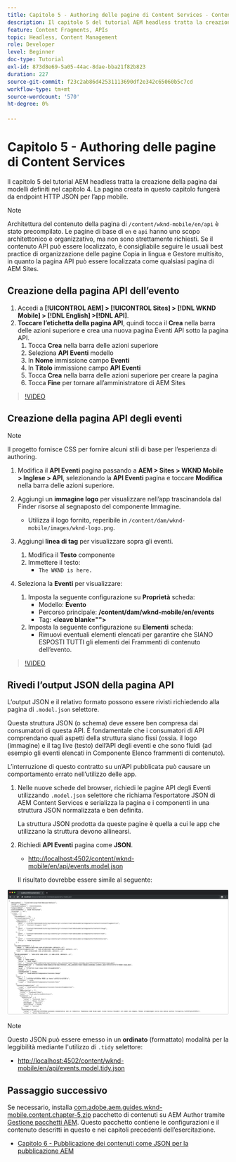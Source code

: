 ```yaml
---
title: Capitolo 5 - Authoring delle pagine di Content Services - Content Services
description: Il capitolo 5 del tutorial AEM headless tratta la creazione delle pagine dai modelli definiti nel capitolo 4. Queste pagine fungeranno da endpoint HTTP JSON.
feature: Content Fragments, APIs
topic: Headless, Content Management
role: Developer
level: Beginner
doc-type: Tutorial
exl-id: 873d8e69-5a05-44ac-8dae-bba21f82b823
duration: 227
source-git-commit: f23c2ab86d42531113690df2e342c65060b5c7cd
workflow-type: tm+mt
source-wordcount: '570'
ht-degree: 0%

---
```


# Capitolo 5 - Authoring delle pagine di Content Services

Il capitolo 5 del tutorial AEM headless tratta la creazione della pagina dai modelli definiti nel capitolo 4. La pagina creata in questo capitolo fungerà da endpoint HTTP JSON per l’app mobile.

>[!NOTE]
>
> Architettura del contenuto della pagina di `/content/wknd-mobile/en/api` è stato precompilato. Le pagine di base di `en` e `api` hanno uno scopo architettonico e organizzativo, ma non sono strettamente richiesti. Se il contenuto API può essere localizzato, è consigliabile seguire le usuali best practice di organizzazione delle pagine Copia in lingua e Gestore multisito, in quanto la pagina API può essere localizzata come qualsiasi pagina di AEM Sites.

## Creazione della pagina API dell’evento

1. Accedi a **[!UICONTROL AEM] > [!UICONTROL Sites] > [!DNL WKND Mobile] > [!DNL English] >[!DNL API]**.
1. **Toccare l’etichetta della pagina API**, quindi tocca il **Crea** nella barra delle azioni superiore e crea una nuova pagina Eventi API sotto la pagina API.
   1. Tocca **Crea** nella barra delle azioni superiore
   1. Seleziona **API Eventi** modello
   1. In **Nome** immissione campo **Eventi**
   1. In **Titolo** immissione campo **API Eventi**
   1. Tocca **Crea** nella barra delle azioni superiore per creare la pagina
   1. Tocca **Fine** per tornare all’amministratore di AEM Sites

>[!VIDEO](https://video.tv.adobe.com/v/28340?quality=12&learn=on)

## Creazione della pagina API degli eventi

>[!NOTE]
>
> Il progetto fornisce CSS per fornire alcuni stili di base per l’esperienza di authoring.

1. Modifica il **API Eventi** pagina passando a **AEM > Sites > WKND Mobile > Inglese > API**, selezionando la **API Eventi** pagina e toccare **Modifica** nella barra delle azioni superiore.
1. Aggiungi un **immagine logo** per visualizzare nell’app trascinandola dal Finder risorse al segnaposto del componente Immagine.
   * Utilizza il logo fornito, reperibile in `/content/dam/wknd-mobile/images/wknd-logo.png`.

1. Aggiungi **linea di tag** per visualizzare sopra gli eventi.
   1. Modifica il **Testo** componente
   1. Immettere il testo:
      * `The WKND is here.`

1. Seleziona la **Eventi** per visualizzare:
   1. Imposta la seguente configurazione su **Proprietà** scheda:
      * Modello: **Evento**
      * Percorso principale: **/content/dam/wknd-mobile/en/events**
      * Tag: **&lt;leave blank=&quot;&quot;>**
   1. Imposta la seguente configurazione su **Elementi** scheda:
      * Rimuovi eventuali elementi elencati per garantire che SIANO ESPOSTI TUTTI gli elementi dei Frammenti di contenuto dell’evento.

>[!VIDEO](https://video.tv.adobe.com/v/28339?quality=12&learn=on)

## Rivedi l’output JSON della pagina API

L’output JSON e il relativo formato possono essere rivisti richiedendo alla pagina di `.model.json` selettore.

Questa struttura JSON (o schema) deve essere ben compresa dai consumatori di questa API. È fondamentale che i consumatori di API comprendano quali aspetti della struttura siano fissi (ossia. il logo (immagine) e il tag live (testo) dell’API degli eventi e che sono fluidi (ad esempio gli eventi elencati in Componente Elenco frammenti di contenuto).

L’interruzione di questo contratto su un’API pubblicata può causare un comportamento errato nell’utilizzo delle app.

1. Nelle nuove schede del browser, richiedi le pagine API degli Eventi utilizzando `.model.json` selettore che richiama l’esportatore JSON di AEM Content Services e serializza la pagina e i componenti in una struttura JSON normalizzata e ben definita.

   La struttura JSON prodotta da queste pagine è quella a cui le app che utilizzano la struttura devono allinearsi.

1. Richiedi **API Eventi** pagina come **JSON**.

   * [http://localhost:4502/content/wknd-mobile/en/api/events.model.json](http://localhost:4502/content/wknd-mobile/en/api/events.model.tidy.json)

   Il risultato dovrebbe essere simile al seguente:

![Output JSON AEM Content Services](assets/chapter-5/json-output.png)

>[!NOTE]
>
> Questo JSON può essere emesso in un **ordinato** (formattato) modalità per la leggibilità mediante l&#39;utilizzo di `.tidy` selettore:
> * [http://localhost:4502/content/wknd-mobile/en/api/events.model.tidy.json](http://localhost:4502/content/wknd-mobile/en/api/events.model.tidy.json)

## Passaggio successivo

Se necessario, installa [com.adobe.aem.guides.wknd-mobile.content.chapter-5.zip](https://github.com/adobe/aem-guides-wknd-mobile/releases/latest) pacchetto di contenuti su AEM Author tramite [Gestione pacchetti AEM](http://localhost:4502/crx/packmgr/index.jsp). Questo pacchetto contiene le configurazioni e il contenuto descritti in questo e nei capitoli precedenti dell’esercitazione.

* [Capitolo 6 - Pubblicazione dei contenuti come JSON per la pubblicazione AEM](./chapter-6.md)
